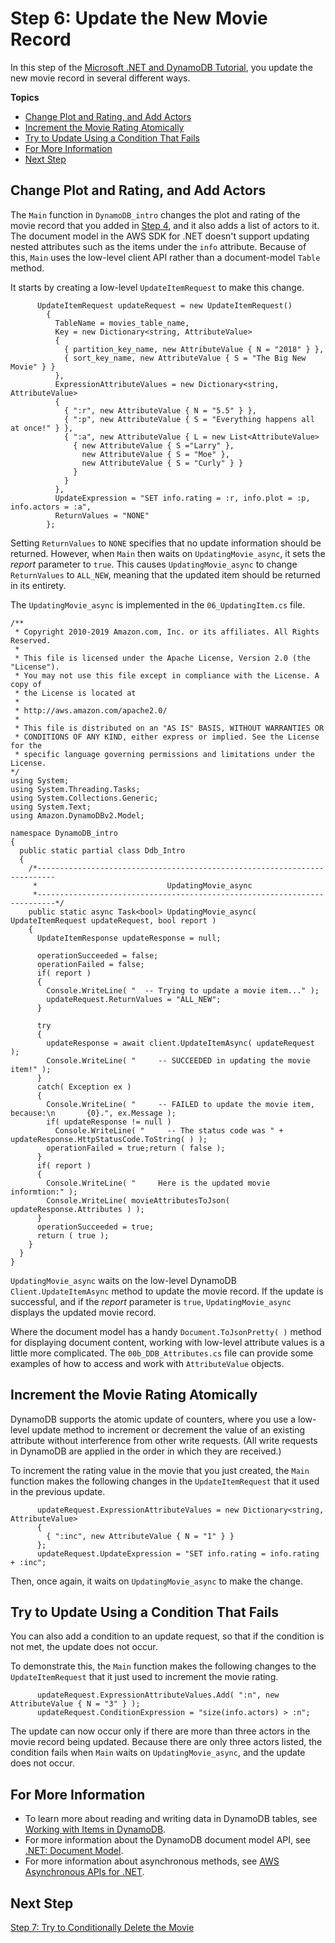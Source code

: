 # Step 6: Update the New Movie Record<a name="GettingStarted.NET.06"></a>

In this step of the [Microsoft \.NET and DynamoDB Tutorial](GettingStarted.NET.md), you update the new movie record in several different ways\.

**Topics**
+ [Change Plot and Rating, and Add Actors](#GettingStarted.NET.06.a)
+ [Increment the Movie Rating Atomically](#GettingStarted.NET.06.b)
+ [Try to Update Using a Condition That Fails](#GettingStarted.NET.06.c)
+ [For More Information](#GettingStarted.NET.06.d)
+ [Next Step](#GettingStarted.NET.06.NextStep)

## Change Plot and Rating, and Add Actors<a name="GettingStarted.NET.06.a"></a>

The `Main` function in `DynamoDB_intro` changes the plot and rating of the movie record that you added in [Step 4](GettingStarted.NET.04.md), and it also adds a list of actors to it\. The document model in the AWS SDK for \.NET doesn't support updating nested attributes such as the items under the `info` attribute\. Because of this, `Main` uses the low\-level client API rather than a document\-model `Table` method\.

It starts by creating a low\-level `UpdateItemRequest` to make this change\.

```
      UpdateItemRequest updateRequest = new UpdateItemRequest()
        {
          TableName = movies_table_name,
          Key = new Dictionary<string, AttributeValue>
          {
            { partition_key_name, new AttributeValue { N = "2018" } },
            { sort_key_name, new AttributeValue { S = "The Big New Movie" } }
          },
          ExpressionAttributeValues = new Dictionary<string, AttributeValue>
          {
            { ":r", new AttributeValue { N = "5.5" } },
            { ":p", new AttributeValue { S = "Everything happens all at once!" } },
            { ":a", new AttributeValue { L = new List<AttributeValue>
              { new AttributeValue { S ="Larry" },
                new AttributeValue { S = "Moe" },
                new AttributeValue { S = "Curly" } }
              }
            }
          },
          UpdateExpression = "SET info.rating = :r, info.plot = :p, info.actors = :a",
          ReturnValues = "NONE"
        };
```

Setting `ReturnValues` to `NONE` specifies that no update information should be returned\. However, when `Main` then waits on `UpdatingMovie_async`, it sets the *report* parameter to `true`\. This causes `UpdatingMovie_async` to change `ReturnValues` to `ALL_NEW`, meaning that the updated item should be returned in its entirety\. 

The `UpdatingMovie_async` is implemented in the `06_UpdatingItem.cs` file\.

```
/**
 * Copyright 2010-2019 Amazon.com, Inc. or its affiliates. All Rights Reserved.
 *
 * This file is licensed under the Apache License, Version 2.0 (the "License").
 * You may not use this file except in compliance with the License. A copy of
 * the License is located at
 *
 * http://aws.amazon.com/apache2.0/
 *
 * This file is distributed on an "AS IS" BASIS, WITHOUT WARRANTIES OR
 * CONDITIONS OF ANY KIND, either express or implied. See the License for the
 * specific language governing permissions and limitations under the License.
*/
using System;
using System.Threading.Tasks;
using System.Collections.Generic;
using System.Text;
using Amazon.DynamoDBv2.Model;

namespace DynamoDB_intro
{
  public static partial class Ddb_Intro
  {
    /*--------------------------------------------------------------------------
     *                             UpdatingMovie_async
     *--------------------------------------------------------------------------*/
    public static async Task<bool> UpdatingMovie_async( UpdateItemRequest updateRequest, bool report )
    {
      UpdateItemResponse updateResponse = null;

      operationSucceeded = false;
      operationFailed = false;
      if( report )
      {
        Console.WriteLine( "  -- Trying to update a movie item..." );
        updateRequest.ReturnValues = "ALL_NEW";
      }

      try
      {
        updateResponse = await client.UpdateItemAsync( updateRequest );
        Console.WriteLine( "     -- SUCCEEDED in updating the movie item!" );
      }
      catch( Exception ex )
      {
        Console.WriteLine( "     -- FAILED to update the movie item, because:\n       {0}.", ex.Message );
        if( updateResponse != null )
          Console.WriteLine( "     -- The status code was " + updateResponse.HttpStatusCode.ToString( ) );
        operationFailed = true;return ( false );
      }
      if( report )
      {
        Console.WriteLine( "     Here is the updated movie informtion:" );
        Console.WriteLine( movieAttributesToJson( updateResponse.Attributes ) );
      }
      operationSucceeded = true;
      return ( true );
    }
  }
}
```

`UpdatingMovie_async` waits on the low\-level DynamoDB `Client.UpdateItemAsync` method to update the movie record\. If the update is successful, and if the *report* parameter is `true`, `UpdatingMovie_async` displays the updated movie record\.

Where the document model has a handy `Document.ToJsonPretty( )` method for displaying document content, working with low\-level attribute values is a little more complicated\. The `00b_DDB_Attributes.cs` file can provide some examples of how to access and work with `AttributeValue` objects\.

## Increment the Movie Rating Atomically<a name="GettingStarted.NET.06.b"></a>

DynamoDB supports the atomic update of counters, where you use a low\-level update method to increment or decrement the value of an existing attribute without interference from other write requests\. \(All write requests in DynamoDB are applied in the order in which they are received\.\)

To increment the rating value in the movie that you just created, the `Main` function makes the following changes in the `UpdateItemRequest` that it used in the previous update\.

```
      updateRequest.ExpressionAttributeValues = new Dictionary<string, AttributeValue>
      {
        { ":inc", new AttributeValue { N = "1" } }
      };
      updateRequest.UpdateExpression = "SET info.rating = info.rating + :inc";
```

Then, once again, it waits on `UpdatingMovie_async` to make the change\.

## Try to Update Using a Condition That Fails<a name="GettingStarted.NET.06.c"></a>

You can also add a condition to an update request, so that if the condition is not met, the update does not occur\.

To demonstrate this, the `Main` function makes the following changes to the `UpdateItemRequest` that it just used to increment the movie rating\.

```
      updateRequest.ExpressionAttributeValues.Add( ":n", new AttributeValue { N = "3" } );
      updateRequest.ConditionExpression = "size(info.actors) > :n";
```

The update can now occur only if there are more than three actors in the movie record being updated\. Because there are only three actors listed, the condition fails when `Main` waits on `UpdatingMovie_async`, and the update does not occur\.

## For More Information<a name="GettingStarted.NET.06.d"></a>
+ To learn more about reading and writing data in DynamoDB tables, see [Working with Items in DynamoDB](WorkingWithItems.md)\.
+ For more information about the DynamoDB document model API, see [\.NET: Document Model](DotNetSDKMidLevel.md)\.
+ For more information about asynchronous methods, see [AWS Asynchronous APIs for \.NET](https://docs.aws.amazon.com/sdk-for-net/v3/developer-guide/sdk-net-async-api.html)\.

## Next Step<a name="GettingStarted.NET.06.NextStep"></a>

[Step 7: Try to Conditionally Delete the Movie](GettingStarted.NET.07.md)